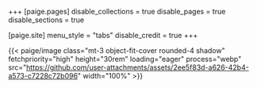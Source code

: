 +++
[paige.pages]
disable_collections = true
disable_pages = true
disable_sections = true

[paige.site]
menu_style = "tabs"
disable_credit = true
+++

{{< paige/image class="mt-3 object-fit-cover rounded-4 shadow" fetchpriority="high" height="30rem" loading="eager" process="webp" src="https://github.com/user-attachments/assets/2ee5f83d-a626-42b4-a573-c7228c72b096" width="100%" >}}